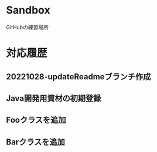 # Sandbox
GitHubの練習場所

# 対応履歴
## 20221028-updateReadmeブランチ作成
## Java開発用資材の初期登録
## Fooクラスを追加
## Barクラスを追加